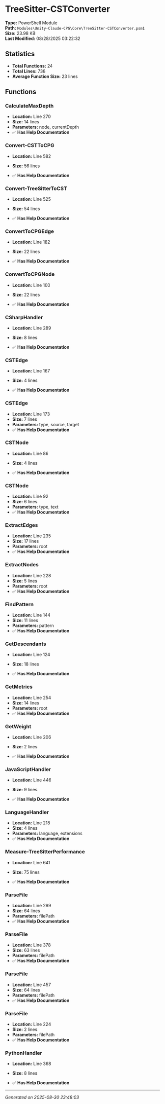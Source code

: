 # TreeSitter-CSTConverter

**Type:** PowerShell Module  
**Path:** `Modules\Unity-Claude-CPG\Core\TreeSitter-CSTConverter.psm1`  
**Size:** 23.98 KB  
**Last Modified:** 08/28/2025 03:22:32  

## Statistics

- **Total Functions:** 24
- **Total Lines:** 738
- **Average Function Size:** 23 lines

## Functions


### CalculateMaxDepth

- **Location:** Line 270
- **Size:** 14 lines
- **Parameters:** node, currentDepth
- ✅ **Has Help Documentation** 
### Convert-CSTToCPG

- **Location:** Line 582
- **Size:** 56 lines

- ✅ **Has Help Documentation** 
### Convert-TreeSitterToCST

- **Location:** Line 525
- **Size:** 54 lines

- ✅ **Has Help Documentation** 
### ConvertToCPGEdge

- **Location:** Line 182
- **Size:** 22 lines

- ✅ **Has Help Documentation** 
### ConvertToCPGNode

- **Location:** Line 100
- **Size:** 22 lines

- ✅ **Has Help Documentation** 
### CSharpHandler

- **Location:** Line 289
- **Size:** 8 lines

- ✅ **Has Help Documentation** 
### CSTEdge

- **Location:** Line 167
- **Size:** 4 lines

- ✅ **Has Help Documentation** 
### CSTEdge

- **Location:** Line 173
- **Size:** 7 lines
- **Parameters:** type, source, target
- ✅ **Has Help Documentation** 
### CSTNode

- **Location:** Line 86
- **Size:** 4 lines

- ✅ **Has Help Documentation** 
### CSTNode

- **Location:** Line 92
- **Size:** 6 lines
- **Parameters:** type, text
- ✅ **Has Help Documentation** 
### ExtractEdges

- **Location:** Line 235
- **Size:** 17 lines
- **Parameters:** root
- ✅ **Has Help Documentation** 
### ExtractNodes

- **Location:** Line 228
- **Size:** 5 lines
- **Parameters:** root
- ✅ **Has Help Documentation** 
### FindPattern

- **Location:** Line 144
- **Size:** 11 lines
- **Parameters:** pattern
- ✅ **Has Help Documentation** 
### GetDescendants

- **Location:** Line 124
- **Size:** 18 lines

- ✅ **Has Help Documentation** 
### GetMetrics

- **Location:** Line 254
- **Size:** 14 lines
- **Parameters:** root
- ✅ **Has Help Documentation** 
### GetWeight

- **Location:** Line 206
- **Size:** 2 lines

- ✅ **Has Help Documentation** 
### JavaScriptHandler

- **Location:** Line 446
- **Size:** 9 lines

- ✅ **Has Help Documentation** 
### LanguageHandler

- **Location:** Line 218
- **Size:** 4 lines
- **Parameters:** language, extensions
- ✅ **Has Help Documentation** 
### Measure-TreeSitterPerformance

- **Location:** Line 641
- **Size:** 75 lines

- ✅ **Has Help Documentation** 
### ParseFile

- **Location:** Line 299
- **Size:** 64 lines
- **Parameters:** filePath
- ✅ **Has Help Documentation** 
### ParseFile

- **Location:** Line 378
- **Size:** 63 lines
- **Parameters:** filePath
- ✅ **Has Help Documentation** 
### ParseFile

- **Location:** Line 457
- **Size:** 64 lines
- **Parameters:** filePath
- ✅ **Has Help Documentation** 
### ParseFile

- **Location:** Line 224
- **Size:** 2 lines
- **Parameters:** filePath
- ✅ **Has Help Documentation** 
### PythonHandler

- **Location:** Line 368
- **Size:** 8 lines

- ✅ **Has Help Documentation**

---
*Generated on 2025-08-30 23:48:03*
